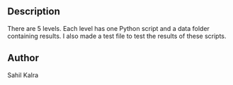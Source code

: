 ## Description

There are 5 levels. Each level has one Python script and a data folder containing results. I also made a test file to test the results of these scripts.

## Author

Sahil Kalra
 